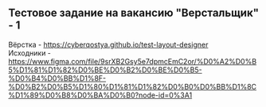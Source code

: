 ## Тестовое задание на вакансию "Верстальщик" - 1
Вёрстка - https://cyberqostya.github.io/test-layout-designer  
Исходники - https://www.figma.com/file/9srXB2Gsy5e7dpmcEmC2or/%D0%A2%D0%B5%D1%81%D1%82%D0%BE%D0%B2%D0%BE%D0%B5-%D0%B4%D0%BB%D1%8F-%D0%B2%D0%B5%D1%80%D1%81%D1%82%D0%B0%D0%BB%D1%8C%D1%89%D0%B8%D0%BA%D0%B0?node-id=0%3A1  
